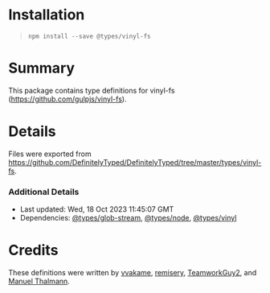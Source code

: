 # Installation
> `npm install --save @types/vinyl-fs`

# Summary
This package contains type definitions for vinyl-fs (https://github.com/gulpjs/vinyl-fs).

# Details
Files were exported from https://github.com/DefinitelyTyped/DefinitelyTyped/tree/master/types/vinyl-fs.

### Additional Details
 * Last updated: Wed, 18 Oct 2023 11:45:07 GMT
 * Dependencies: [@types/glob-stream](https://npmjs.com/package/@types/glob-stream), [@types/node](https://npmjs.com/package/@types/node), [@types/vinyl](https://npmjs.com/package/@types/vinyl)

# Credits
These definitions were written by [vvakame](https://github.com/vvakame), [remisery](https://github.com/remisery), [TeamworkGuy2](https://github.com/TeamworkGuy2), and [Manuel Thalmann](https://github.com/manuth).
